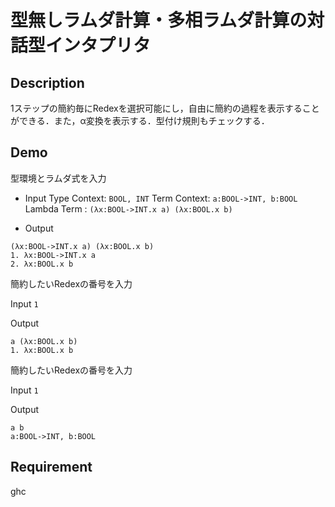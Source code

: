 型無しラムダ計算・多相ラムダ計算の対話型インタプリタ
====

## Description
1ステップの簡約毎にRedexを選択可能にし，自由に簡約の過程を表示することができる．また，α変換を表示する．型付け規則もチェックする．

## Demo
型環境とラムダ式を入力

- Input
Type Context: `BOOL, INT`
Term Context: `a:BOOL->INT, b:BOOL`
Lambda Term : `(λx:BOOL->INT.x a) (λx:BOOL.x b)`

- Output
```
(λx:BOOL->INT.x a) (λx:BOOL.x b)
1. λx:BOOL->INT.x a
2. λx:BOOL.x b
```

簡約したいRedexの番号を入力

Input
`1`

Output
```
a (λx:BOOL.x b)
1. λx:BOOL.x b
```

簡約したいRedexの番号を入力

Input
`1`

Output
```
a b
a:BOOL->INT, b:BOOL
```

## Requirement
ghc

